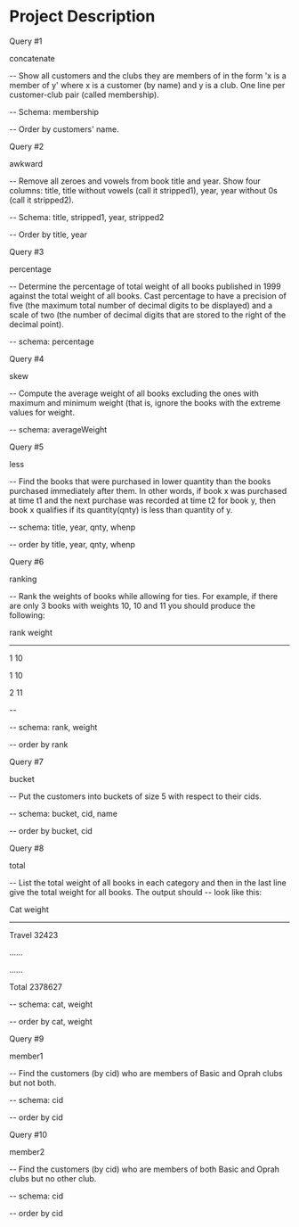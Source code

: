 # Project Description

Query #1

concatenate

-- Show all customers and the clubs they are members of in the form 'x is a member of y' where x is a customer (by name) and y is a club. One line per customer-club pair (called membership).

-- Schema: membership

-- Order by customers' name.

Query #2

awkward

-- Remove all zeroes and vowels from book title and year. Show four columns: title, title without vowels (call it stripped1), year, year without 0s (call it stripped2).

-- Schema: title, stripped1, year, stripped2

-- Order by title, year

Query #3

percentage

-- Determine the percentage of total weight of all books published in 1999 against the total weight of all books. Cast percentage to have a precision of five (the maximum total number of decimal digits to be displayed) and a scale of two (the number of decimal digits that are stored to the right of the decimal point).


-- schema: percentage

Query #4

skew

-- Compute the average weight of all books excluding the ones with maximum and minimum weight (that is, ignore the books with the extreme values for weight.


-- schema: averageWeight

Query #5

less

-- Find the books that were purchased in lower quantity than the books purchased immediately after them. In other words, if book x was purchased at time t1 and the next purchase was recorded at time t2 for book y, then book x qualifies if its quantity(qnty) is less than quantity of y.

-- schema: title, year, qnty, whenp


-- order by title, year, qnty, whenp

Query #6

ranking

-- Rank the weights of books while allowing for ties. For example, if there are only 3 books with weights 10, 10 and 11 you should produce the following:

rank weight

_____________

1 10

1 10

2 11

-- 

-- schema: rank, weight

-- order by rank

Query #7 

bucket

-- Put the customers into buckets of size 5 with respect to their cids.

-- schema: bucket, cid, name


-- order by bucket, cid

Query #8

total

-- List the total weight of all books in each category and then in the last line give the total weight for all books. The output should -- look like this:

Cat     weight

---------------

Travel  32423

……

……

Total   2378627



-- schema: cat, weight


-- order by cat, weight

Query #9

member1



-- Find the customers (by cid) who are members of Basic and Oprah clubs but not both.



-- schema: cid


-- order by cid

Query #10

member2



-- Find the customers (by cid) who are members of both Basic and Oprah clubs but no other club.



-- schema: cid


-- order by cid
